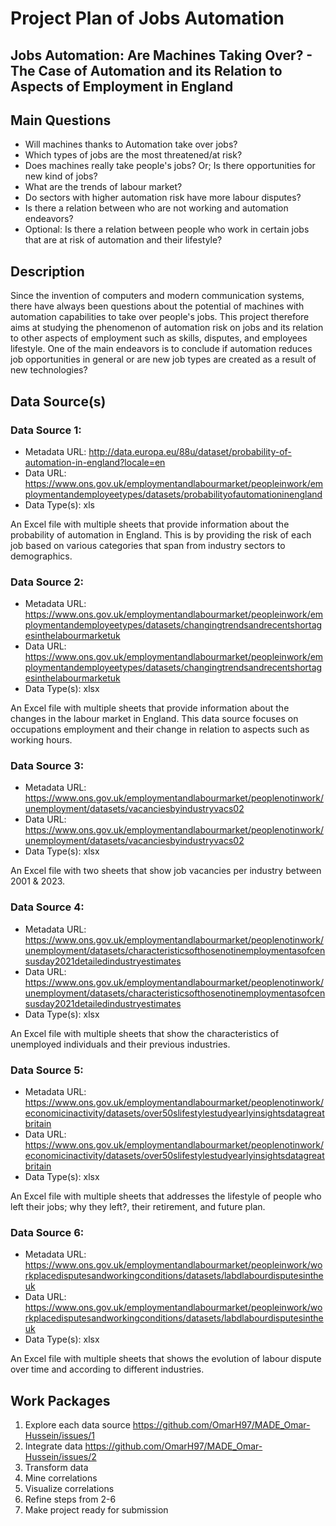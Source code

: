 # Project Plan of Jobs Automation  

## Jobs Automation: Are Machines Taking Over? - The Case of Automation and its Relation to Aspects of Employment in England
    
## Main Questions

- Will machines thanks to Automation take over jobs?
- Which types of jobs are the most threatened/at risk?
- Does machines really take people's jobs? Or; Is there opportunities for new kind of jobs?
- What are the trends of labour market?
- Do sectors with higher automation risk have more labour disputes?
- Is there a relation between who are not working and automation endeavors?
- Optional: Is there a relation between people who work in certain jobs that are at risk of automation and their lifestyle?


## Description

Since the invention of computers and modern communication systems, there have always been questions about the potential of machines with automation capabilities to take over people's jobs.
This project therefore aims at studying the phenomenon of automation risk on jobs and its relation to other aspects of employment such as skills, disputes, and employees lifestyle.
One of the main endeavors is to conclude if automation reduces job opportunities in general or are new job types are created as a result of new technologies?

## Data Source(s)

### Data Source 1:
- Metadata URL: http://data.europa.eu/88u/dataset/probability-of-automation-in-england?locale=en
- Data URL: https://www.ons.gov.uk/employmentandlabourmarket/peopleinwork/employmentandemployeetypes/datasets/probabilityofautomationinengland
- Data Type(s): xls

An Excel file with multiple sheets that provide information about the probability of automation in England.
This is by providing the risk of each job based on various categories that span from industry sectors to demographics.

### Data Source 2:
- Metadata URL: https://www.ons.gov.uk/employmentandlabourmarket/peopleinwork/employmentandemployeetypes/datasets/changingtrendsandrecentshortagesinthelabourmarketuk
- Data URL: https://www.ons.gov.uk/employmentandlabourmarket/peopleinwork/employmentandemployeetypes/datasets/changingtrendsandrecentshortagesinthelabourmarketuk
- Data Type(s): xlsx

An Excel file with multiple sheets that provide information about the changes in the labour market in England.
This data source focuses on occupations employment and their change in relation to aspects such as working hours.

### Data Source 3:
- Metadata URL: https://www.ons.gov.uk/employmentandlabourmarket/peoplenotinwork/unemployment/datasets/vacanciesbyindustryvacs02
- Data URL: https://www.ons.gov.uk/employmentandlabourmarket/peoplenotinwork/unemployment/datasets/vacanciesbyindustryvacs02
- Data Type(s): xlsx

An Excel file with two sheets that show job vacancies per industry between 2001 & 2023.

### Data Source 4:
- Metadata URL: https://www.ons.gov.uk/employmentandlabourmarket/peoplenotinwork/unemployment/datasets/characteristicsofthosenotinemploymentasofcensusday2021detailedindustryestimates
- Data URL: https://www.ons.gov.uk/employmentandlabourmarket/peoplenotinwork/unemployment/datasets/characteristicsofthosenotinemploymentasofcensusday2021detailedindustryestimates
- Data Type(s): xlsx

An Excel file with multiple sheets that show the characteristics of unemployed individuals and their previous industries.

### Data Source 5:
- Metadata URL: https://www.ons.gov.uk/employmentandlabourmarket/peoplenotinwork/economicinactivity/datasets/over50slifestylestudyearlyinsightsdatagreatbritain
- Data URL: https://www.ons.gov.uk/employmentandlabourmarket/peoplenotinwork/economicinactivity/datasets/over50slifestylestudyearlyinsightsdatagreatbritain
- Data Type(s): xlsx

An Excel file with multiple sheets that addresses the lifestyle of people who left their jobs; why they left?, their retirement, and future plan. 

### Data Source 6:
- Metadata URL: https://www.ons.gov.uk/employmentandlabourmarket/peopleinwork/workplacedisputesandworkingconditions/datasets/labdlabourdisputesintheuk
- Data URL: https://www.ons.gov.uk/employmentandlabourmarket/peopleinwork/workplacedisputesandworkingconditions/datasets/labdlabourdisputesintheuk
- Data Type(s): xlsx

An Excel file with multiple sheets that shows the evolution of labour dispute over time and according to different industries.

## Work Packages

1. Explore each data source https://github.com/OmarH97/MADE_Omar-Hussein/issues/1
2. Integrate data https://github.com/OmarH97/MADE_Omar-Hussein/issues/2
4. Transform data
5. Mine correlations
6. Visualize correlations
7. Refine steps from 2-6
8. Make project ready for submission

